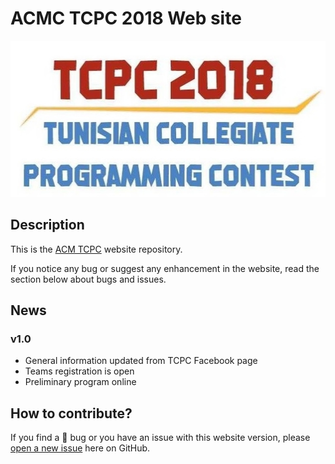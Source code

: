 # ACMC TCPC 2018 Web site

<p align="center">
    <img style="height: 250px" src="/assets/images/logo.jpg"/>
</p>

## Description

This is the [ACM TCPC](https://acmtcpc.github.io/) website repository.

If you notice any bug or suggest any enhancement in the website, read the section below about bugs and issues.

## News
### v1.0
- General information updated from TCPC Facebook page
- Teams registration is open
- Preliminary program online

## How to contribute?
If you find a :bug: bug or you have an issue with this website version, please [open a new issue](https://github.com/acmtcpc/acmtcpc.github.io/issues) here on GitHub.
